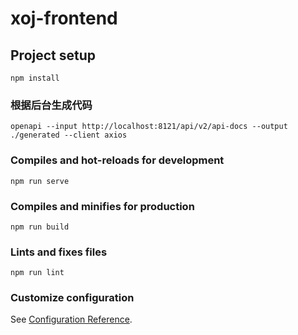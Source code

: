 # xoj-frontend

## Project setup
```
npm install
```

### 根据后台生成代码
```shell
openapi --input http://localhost:8121/api/v2/api-docs --output ./generated --client axios
```

### Compiles and hot-reloads for development
```
npm run serve
```

### Compiles and minifies for production
```
npm run build
```

### Lints and fixes files
```
npm run lint
```

### Customize configuration
See [Configuration Reference](https://cli.vuejs.org/config/).
